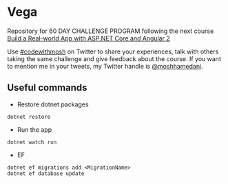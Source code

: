 # Vega
Repository for 60 DAY CHALLENGE PROGRAM following the next course 
[Build a Real-world App with ASP.NET Core and Angular 2](https://www.udemy.com/aspnet-core-angular/)

Use [#codewithmosh](https://twitter.com/hashtag/codewithmosh) on Twitter to share your experiences, talk with others taking the same challenge and give feedback about the course. 
If you want to mention me in your tweets, my Twitter handle is [@moshhamedani](https://twitter.com/dstorey).

## Useful commands
- Restore dotnet packages
```
dotnet restore
```

- Run the app
```
dotnet watch run
```

- EF
```
dotnet ef migrations add <MigrationName>
dotnet ef database update
```